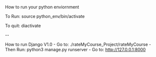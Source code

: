 How to run your python enviornment

To Run:
	source python_env/bin/activate

To quit:
	diactivate

-- 

How to run Django V1.0
	- Go to: ./rateMyCourse_Project/rateMyCourse
	- Then Run: python3 manage.py runserver
	- Go to: http://127.0.0.1:8000

